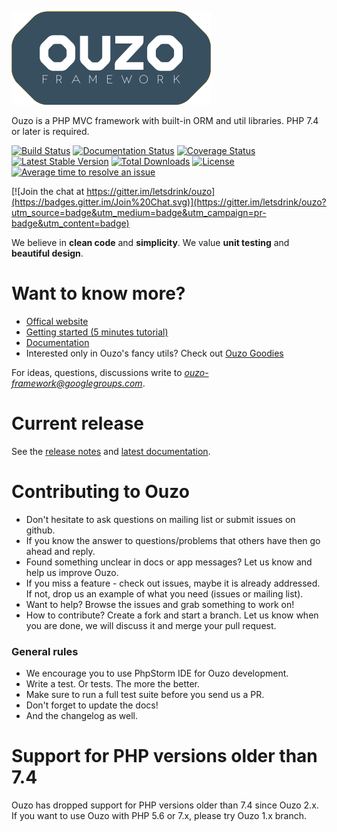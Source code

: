 ![Ouzo Framework](https://raw.githubusercontent.com/letsdrink/ouzo-website/master/img/logo.png)

Ouzo is a PHP MVC framework with built-in ORM and util libraries. PHP 7.4 or later is required.

[![Build Status](https://travis-ci.org/letsdrink/ouzo.png?branch=master)](https://travis-ci.org/letsdrink/ouzo)
[![Documentation Status](https://readthedocs.org/projects/ouzo/badge/?version=latest)](https://readthedocs.org/projects/ouzo/?badge=latest)
[![Coverage Status](https://coveralls.io/repos/letsdrink/ouzo/badge.svg?branch=master)](https://coveralls.io/r/letsdrink/ouzo?branch=master)
[![Latest Stable Version](https://poser.pugx.org/letsdrink/ouzo/v/stable.svg)](https://packagist.org/packages/letsdrink/ouzo)
[![Total Downloads](https://poser.pugx.org/letsdrink/ouzo/downloads.svg)](https://packagist.org/packages/letsdrink/ouzo)
[![License](https://poser.pugx.org/letsdrink/ouzo/license.svg)](https://packagist.org/packages/letsdrink/ouzo)
[![Average time to resolve an issue](http://isitmaintained.com/badge/resolution/letsdrink/ouzo.svg)](http://isitmaintained.com/project/letsdrink/ouzo "Average time to resolve an issue")

[![Join the chat at https://gitter.im/letsdrink/ouzo](https://badges.gitter.im/Join%20Chat.svg)](https://gitter.im/letsdrink/ouzo?utm_source=badge&utm_medium=badge&utm_campaign=pr-badge&utm_content=badge)

We believe in **clean code** and **simplicity**. We value **unit testing** and **beautiful design**.

# Want to know more?

* [Offical website](https://github.com/letsdrink/ouzo)
* [Getting started (5 minutes tutorial)](https://github.com/letsdrink/ouzo-app)
* [Documentation](http://ouzo.readthedocs.org)
* Interested only in Ouzo's fancy utils? Check out [Ouzo Goodies](https://github.com/letsdrink/ouzo-goodies)

For ideas, questions, discussions write to *ouzo-framework@googlegroups.com*.

# Current release

See the [release notes](https://github.com/letsdrink/ouzo/blob/master/CHANGELOG.md) and [latest documentation](http://ouzo.readthedocs.org).

# Contributing to Ouzo

* Don't hesitate to ask questions on mailing list or submit issues on github.
* If you know the answer to questions/problems that others have then go ahead and reply.
* Found something unclear in docs or app messages? Let us know and help us improve Ouzo.
* If you miss a feature - check out issues, maybe it is already addressed. If not, drop us an example of what you need (issues or mailing list).
* Want to help? Browse the issues and grab something to work on!
* How to contribute? Create a fork and start a branch. Let us know when you are done, we will discuss it and merge your pull request.

### General rules

* We encourage you to use PhpStorm IDE for Ouzo development.
* Write a test. Or tests. The more the better.
* Make sure to run a full test suite before you send us a PR.
* Don't forget to update the docs!
* And the changelog as well.

# Support for PHP versions older than 7.4

Ouzo has dropped support for PHP versions older than 7.4 since Ouzo 2.x. If you want to use Ouzo with PHP 5.6 or 7.x, please try Ouzo 1.x branch.
